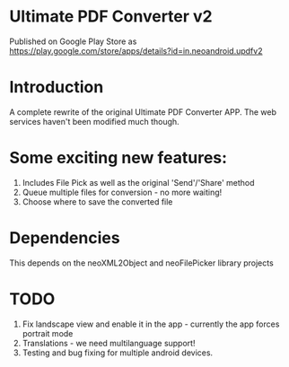 Ultimate PDF Converter v2
=========================

Published on Google Play Store as https://play.google.com/store/apps/details?id=in.neoandroid.updfv2

# Introduction
A complete rewrite of the original Ultimate PDF Converter APP. The web services haven't been modified much though.

# Some exciting new features:
1. Includes File Pick as well as the original 'Send'/'Share' method
2. Queue multiple files for conversion - no more waiting!
3. Choose where to save the converted file

# Dependencies
This depends on the neoXML2Object and neoFilePicker library projects

# TODO
1. Fix landscape view and enable it in the app - currently the app forces portrait mode
2. Translations - we need multilanguage support!
3. Testing and bug fixing for multiple android devices.

